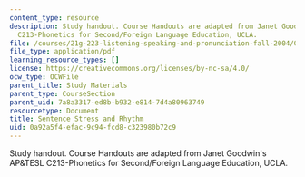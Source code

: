 ```yaml
---
content_type: resource
description: Study handout. Course Handouts are adapted from Janet Goodwin's AP&TESL
  C213-Phonetics for Second/Foreign Language Education, UCLA.
file: /courses/21g-223-listening-speaking-and-pronunciation-fall-2004/0a92a5f4efac9c94fcd8c323980b72c9_MIT21G_223F04_sent_stres_n.pdf
file_type: application/pdf
learning_resource_types: []
license: https://creativecommons.org/licenses/by-nc-sa/4.0/
ocw_type: OCWFile
parent_title: Study Materials
parent_type: CourseSection
parent_uid: 7a8a3317-ed8b-b932-e814-7d4a80963749
resourcetype: Document
title: Sentence Stress and Rhythm
uid: 0a92a5f4-efac-9c94-fcd8-c323980b72c9
---
```

Study handout. Course Handouts are adapted from Janet Goodwin's AP&TESL C213-Phonetics for Second/Foreign Language Education, UCLA.